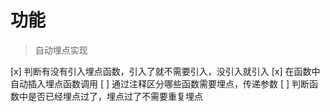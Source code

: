 # 功能
> 自动埋点实现

[x] 判断有没有引入埋点函数，引入了就不需要引入，没引入就引入
[x] 在函数中自动插入埋点函数调用
[ ] 通过注释区分哪些函数需要埋点，传递参数
[ ] 判断函数中是否已经埋点过了，埋点过了不需要重复埋点
